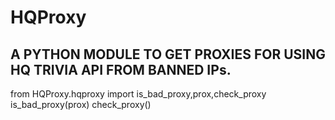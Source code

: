 # HQProxy
<h2>A PYTHON MODULE TO GET PROXIES FOR USING HQ TRIVIA API FROM BANNED IPs.</h2>

from HQProxy.hqproxy import is_bad_proxy,prox,check_proxy<br>
is_bad_proxy(prox)
check_proxy()
